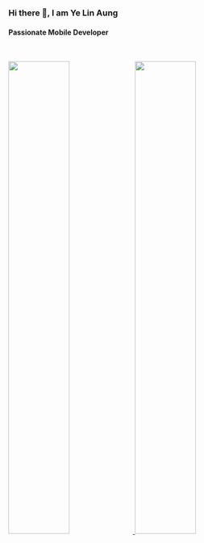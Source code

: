 ### Hi there 👋, I am Ye Lin Aung
#### Passionate Mobile Developer
<br/>
<p align="left">
  <a href="https://www.yelinaung.site/">
  <img width="49%" src="https://github-readme-stats.vercel.app/api?username=aungyelin&show_icons=true&theme=dark&hide_border=true&count_private=true" />
  <img width="49%" src="https://github-readme-streak-stats.herokuapp.com/?user=aungyelin&theme=dark&hide_border=true" />
  </a>
</p>
<br>
